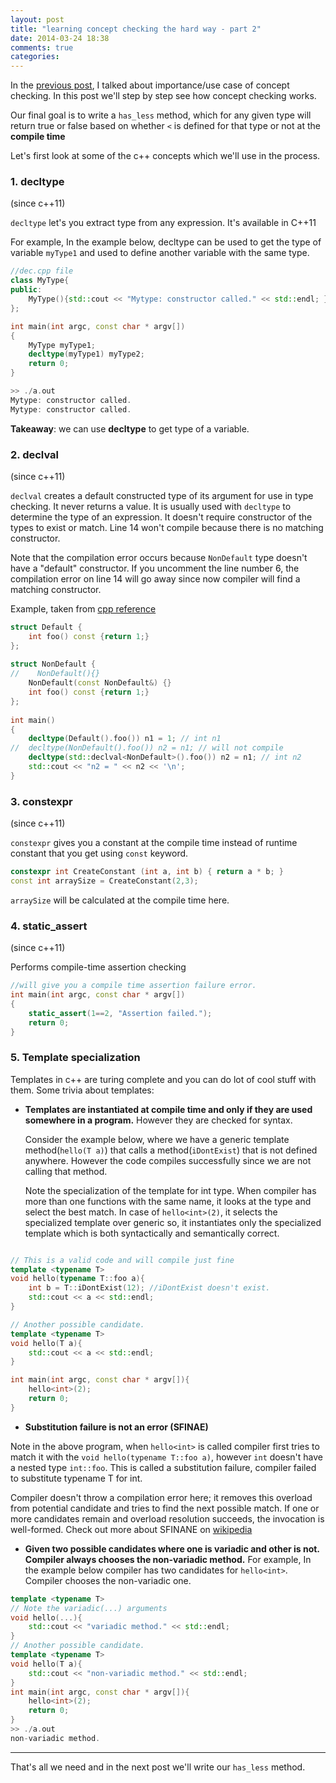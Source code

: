 ```yaml
---
layout: post
title: "learning concept checking the hard way - part 2"
date: 2014-03-24 18:38
comments: true
categories: 
---
```


In the [previous post](blog/2014/03/21/learning-concept-checking-the-hard-way-1/), I talked about importance/use case of concept
checking. In this post we'll step by step see how concept checking
works.

Our final goal is to write a `has_less` method, which for any
given type will return true or false based on whether `<` is defined for
that type or not at the **compile time**

Let's first look at some of the c++ concepts which we'll use in the
process.

### 1. decltype
(since c++11)

`decltype` let's you extract type from any expression. It's available in
C++11

For example, In the example below, decltype can be used to get the type
of variable `myType1` and used to define another variable with the same
type.

```cpp
//dec.cpp file
class MyType{
public:
    MyType(){std::cout << "Mytype: constructor called." << std::endl; }
};

int main(int argc, const char * argv[])
{
    MyType myType1;
    decltype(myType1) myType2;
    return 0;
}

>> ./a.out
Mytype: constructor called.
Mytype: constructor called.

```

**Takeaway**: we can use **decltype** to get type of a variable.

### 2. declval
(since c++11)

`declval` creates a default constructed type of its argument for use in type checking. It never returns a value. 
It is usually used with `decltype` to determine the type of an
expression. It doesn't
require constructor of the types to exist or match. Line 14 won't
compile because there is no matching constructor.

Note that the compilation error occurs because `NonDefault` type doesn't
have a "default" constructor. If you uncomment the line number 6, the compilation error on line 14 will go away since now compiler will find a matching constructor.


Example, taken from [cpp reference](http://naipc.uchicago.edu/2014/ref/cppreference/en/cpp/utility/declval.html)
```cpp
struct Default {
    int foo() const {return 1;}
};
 
struct NonDefault {
//    NonDefault(){}
    NonDefault(const NonDefault&) {}
    int foo() const {return 1;}
};
 
int main()
{
    decltype(Default().foo()) n1 = 1; // int n1
//  decltype(NonDefault().foo()) n2 = n1; // will not compile
    decltype(std::declval<NonDefault>().foo()) n2 = n1; // int n2
    std::cout << "n2 = " << n2 << '\n';
}
```

### 3. constexpr 
(since c++11)

`constexpr` gives you a constant at the compile time instead of runtime
constant that you get using `const` keyword.

```cpp
constexpr int CreateConstant (int a, int b) { return a * b; }
const int arraySize = CreateConstant(2,3);
```

`arraySize` will be calculated at the compile time here.

### 4. static_assert
(since c++11)

Performs compile-time assertion checking
```cpp
//will give you a compile time assertion failure error. 
int main(int argc, const char * argv[])
{
    static_assert(1==2, "Assertion failed.");
    return 0;
}
```


### 5. Template specialization

Templates in c++ are turing complete and you can do lot of cool stuff
with them. Some trivia about templates:

* **Templates are instantiated at compile time and only if they are used
   somewhere in a program.** However they are checked for syntax.

   Consider the example below, where we have a generic template method(`hello(T a)`) that
   calls a method(`iDontExist`) that is not defined anywhere. However the code
   compiles successfully since we are not calling that method.

   Note the specialization of the template for int type. When compiler
   has more than one functions with the same name, it looks at the type
   and select the best match. In case of `hello<int>(2)`, it selects the
   specialized template over generic so, it instantiates only the
   specialized template which is both syntactically and semantically correct.


```cpp

// This is a valid code and will compile just fine
template <typename T>
void hello(typename T::foo a){
    int b = T::iDontExist(12); //iDontExist doesn't exist.
    std::cout << a << std::endl;
}

// Another possible candidate.
template <typename T>
void hello(T a){
    std::cout << a << std::endl;
}

int main(int argc, const char * argv[]){
    hello<int>(2);
    return 0;
}

```


* **Substitution failure is not an error (SFINAE)**

Note in the above program, when `hello<int>` is called compiler first
tries to match it with the `void hello(typename T::foo a)`, however `int` doesn't have a nested type `int::foo`.
This is called a substitution failure, compiler failed to substitute
typename T for int. 

Compiler doesn't throw a compilation error here; it removes this
overload from potential candidate and tries to
find the next possible match. If one or more candidates remain and overload resolution succeeds, 
the invocation is well-formed. Check out more about SFINANE on [wikipedia](http://en.wikipedia.org/wiki/Substitution_failure_is_not_an_error)

* **Given two possible candidates where one is variadic and other is not.
  Compiler always chooses the non-variadic method.** For example, In the
  example below compiler has two candidates for `hello<int>`. Compiler
  chooses the non-variadic one.

```cpp
template <typename T>
// Note the variadic(...) arguments
void hello(...){
    std::cout << "variadic method." << std::endl;
}
// Another possible candidate.
template <typename T>
void hello(T a){
    std::cout << "non-variadic method." << std::endl;
}
int main(int argc, const char * argv[]){
    hello<int>(2);
    return 0;
}
>> ./a.out
non-variadic method.
```

---

That's all we need and in the next post we'll write our `has_less` method.

